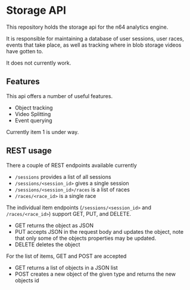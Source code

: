 
# Storage API

This repository holds the storage api for the n64 analytics engine.

It is responsible for maintaining a database of user sessions, user races,
events that take place, as well as tracking where in blob storage videos
have gotten to.

It does not currently work.

## Features

This api offers a number of useful features.

* Object tracking
* Video Splitting
* Event querying

Currently item 1 is under way.

## REST usage

There a couple of REST endpoints available currently

* `/sessions` provides a list of all sessions
* `/sessions/<session_id>` gives a single session
* `/sessions/<session_id>/races` is a list of races
* `/races/<race_id>` is a single race


The individual item endpoints (`/sessions/<session_id>` and
`/races/<race_id>`) support GET, PUT, and DELETE. 

* GET returns the object as JSON
* PUT accepts JSON in the request body and updates the object, note that
  only some of the objects properties may be updated. 
* DELETE deletes the object

For the list of items, GET and POST are accepted

* GET returns a list of objects in a JSON list
* POST creates a new object of the given type and returns the new objects id
